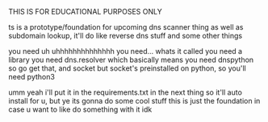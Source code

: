 THIS IS FOR EDUCATIONAL PURPOSES ONLY


ts is a prototype/foundation for upcoming dns scanner thing as well as subdomain lookup, it'll do like reverse dns stuff and some other things 

you need uh uhhhhhhhhhhhhhh you need... whats it called you need a library 
you need dns.resolver which basically means you need dnspython so go get that, and socket but socket's preinstalled on python, so you'll need python3 

umm yeah i'll put it in the requirements.txt in the next thing so it'll auto install for u,
but ye its gonna do some cool stuff this is just the foundation in case u want to like do something with it idk
